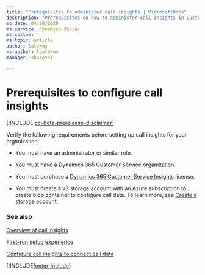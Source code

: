 ```yaml
---
title: "Prerequisites to administer call insights | MicrosoftDocs"
description: "Prerequisites on how to administer call insights in Customer Service Insights"
ms.date: 04/20/2020
ms.service: dynamics-365-ai
ms.custom: 
ms.topic: article
author: lalexms
ms.author: laalexan
manager: shujoshi 

---
```


# Prerequisites to configure call insights

[!INCLUDE [cc-beta-prerelease-disclaimer](../includes/cc-beta-prerelease-disclaimer.md)]

Verify the following requirements before setting up call insights for your organization:

-	You must have an administrator or similar role.

-	You must have a Dynamics 365 Customer Service organization. 

-	You must purchase a [Dynamics 365 Customer Service Insights](https://dynamics.microsoft.com/ai/customer-service-insights/) license. 

-	You must create a v2 storage account with an Azure subscription to create blob container to configure call data. To learn more, see [Create a storage account](https://docs.microsoft.com/azure/storage/common/storage-quickstart-create-account?tabs=portal#create-a-storage-account-1).

### See also

[Overview of call insights](ci-overview.md)

[First-run setup experience](ci-admin-fre-setup.md)

[Configure call insights to connect call data](ci-admin-config-call-data.md)


[!INCLUDE[footer-include](../includes/footer-banner.md)]